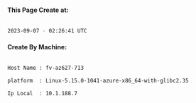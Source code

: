 
   
#### This Page Create at:

```bash

2023-09-07 - 02:26:41 UTC

```

#### Create By Machine:

```bash

Host Name : fv-az627-713

platform  : Linux-5.15.0-1041-azure-x86_64-with-glibc2.35

Ip Local  : 10.1.188.7

```

